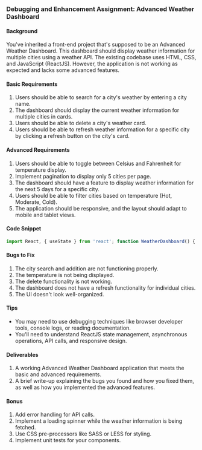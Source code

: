 ﻿

### **Debugging and Enhancement Assignment: Advanced Weather Dashboard**

#### **Background**

You've inherited a front-end project that's supposed to be an Advanced Weather Dashboard. This dashboard should display weather information for multiple cities using a weather API. The existing codebase uses HTML, CSS, and JavaScript (ReactJS). However, the application is not working as expected and lacks some advanced features.

#### **Basic Requirements**

1. Users should be able to search for a city's weather by entering a city name.
2. The dashboard should display the current weather information for multiple cities in cards.
3. Users should be able to delete a city's weather card.
4. Users should be able to refresh weather information for a specific city by clicking a refresh button on the city's card.

#### **Advanced Requirements**

1. Users should be able to toggle between Celsius and Fahrenheit for temperature display.
2. Implement pagination to display only 5 cities per page.
3. The dashboard should have a feature to display weather information for the next 5 days for a specific city.
4. Users should be able to filter cities based on temperature (Hot, Moderate, Cold).
5. The application should be responsive, and the layout should adapt to mobile and tablet views.

#### **Code Snippet**

```js
import React, { useState } from 'react'; function WeatherDashboard() { const [cities, setCities] = useState([]); const [search, setSearch] = useState(''); async function fetchWeather(city) { const response = await fetch(`https://api.openweathermap.org/data/2.5/weather?q=${city}&appid=YOUR_API_KEY`); return response.json(); } const addCity = () => { const weather = fetchWeather(search); setCities([...cities, weather]); }; const deleteCity = (city) => { setCities(cities.filter(c => c.name !== city.name)); }; return ( <div> <input type="text" value={search} onChange={e => setSearch(e.target.value)} /> <button onClick={addCity}>Add City</button> <div> {cities.map(city => ( <div key={city.name}> <h2>{city.name}</h2> <p>Temperature: {city.main.temp}</p> <button onClick={() => deleteCity(city)}>Delete</button> </div> ))} </div> </div> ); }
```

#### **Bugs to Fix**

1. The city search and addition are not functioning properly.
2. The temperature is not being displayed.
3. The delete functionality is not working.
4. The dashboard does not have a refresh functionality for individual cities.
5. The UI doesn't look well-organized.

#### **Tips**

- You may need to use debugging techniques like browser developer tools, console logs, or reading documentation.
- You'll need to understand ReactJS state management, asynchronous operations, API calls, and responsive design.

#### **Deliverables**

1. A working Advanced Weather Dashboard application that meets the basic and advanced requirements.
2. A brief write-up explaining the bugs you found and how you fixed them, as well as how you implemented the advanced features.

#### **Bonus**

1. Add error handling for API calls.
2. Implement a loading spinner while the weather information is being fetched.
3. Use CSS pre-processors like SASS or LESS for styling.
4. Implement unit tests for your components.

